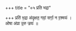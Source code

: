 +++
title = "०५ प्रति भद्रा"

+++
प्रति॑ भ॒द्रा अ॑दृक्षत॒ गवां॒ सर्गा॒ न र॒श्मयः॑ ।  
ओषा अ॑प्रा उ॒रु ज्रयः॑ ॥